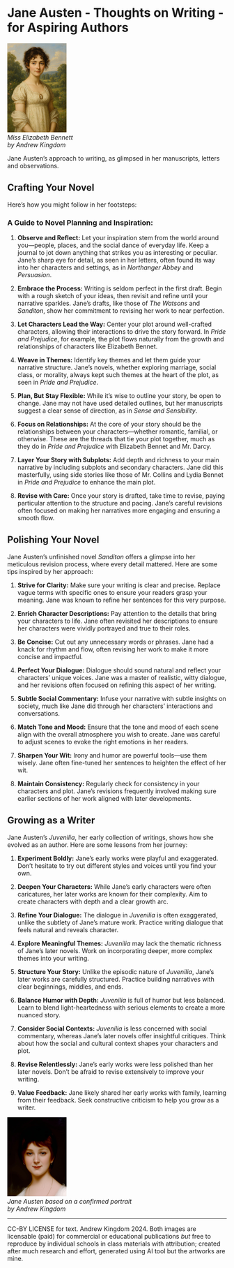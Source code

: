 # Jane Austen - Thoughts on Writing - for Aspiring Authors

[![Young Jane Austen](JaneAusten_media/miss_elizabeth_bennett_by_akingdom1-thumb.png)](JaneAusten_media//miss_elizabeth_bennett_by_akingdom1-fullview.jpg)<br>
*Miss Elizabeth Bennett<br>
by Andrew Kingdom*

Jane Austen’s approach to writing, as glimpsed in her manuscripts, letters and observations. 

## Crafting Your Novel

Here’s how you might follow in her footsteps:

### A Guide to Novel Planning and Inspiration:

1. **Observe and Reflect:** Let your inspiration stem from the world around you—people, places, and the social dance of everyday life. Keep a journal to jot down anything that strikes you as interesting or peculiar. Jane’s sharp eye for detail, as seen in her letters, often found its way into her characters and settings, as in *Northanger Abbey* and *Persuasion*.

2. **Embrace the Process:** Writing is seldom perfect in the first draft. Begin with a rough sketch of your ideas, then revisit and refine until your narrative sparkles. Jane’s drafts, like those of *The Watsons* and *Sanditon*, show her commitment to revising her work to near perfection.

3. **Let Characters Lead the Way:** Center your plot around well-crafted characters, allowing their interactions to drive the story forward. In *Pride and Prejudice*, for example, the plot flows naturally from the growth and relationships of characters like Elizabeth Bennet.

4. **Weave in Themes:** Identify key themes and let them guide your narrative structure. Jane’s novels, whether exploring marriage, social class, or morality, always kept such themes at the heart of the plot, as seen in *Pride and Prejudice*.

5. **Plan, But Stay Flexible:** While it’s wise to outline your story, be open to change. Jane may not have used detailed outlines, but her manuscripts suggest a clear sense of direction, as in *Sense and Sensibility*.

6. **Focus on Relationships:** At the core of your story should be the relationships between your characters—whether romantic, familial, or otherwise. These are the threads that tie your plot together, much as they do in *Pride and Prejudice* with Elizabeth Bennet and Mr. Darcy.

7. **Layer Your Story with Subplots:** Add depth and richness to your main narrative by including subplots and secondary characters. Jane did this masterfully, using side stories like those of Mr. Collins and Lydia Bennet in *Pride and Prejudice* to enhance the main plot.

8. **Revise with Care:** Once your story is drafted, take time to revise, paying particular attention to the structure and pacing. Jane’s careful revisions often focused on making her narratives more engaging and ensuring a smooth flow.

## Polishing Your Novel

Jane Austen’s unfinished novel *Sanditon* offers a glimpse into her meticulous revision process, where every detail mattered. Here are some tips inspired by her approach:

1. **Strive for Clarity:** Make sure your writing is clear and precise. Replace vague terms with specific ones to ensure your readers grasp your meaning. Jane was known to refine her sentences for this very purpose.

2. **Enrich Character Descriptions:** Pay attention to the details that bring your characters to life. Jane often revisited her descriptions to ensure her characters were vividly portrayed and true to their roles.

3. **Be Concise:** Cut out any unnecessary words or phrases. Jane had a knack for rhythm and flow, often revising her work to make it more concise and impactful.

4. **Perfect Your Dialogue:** Dialogue should sound natural and reflect your characters’ unique voices. Jane was a master of realistic, witty dialogue, and her revisions often focused on refining this aspect of her writing.

5. **Subtle Social Commentary:** Infuse your narrative with subtle insights on society, much like Jane did through her characters’ interactions and conversations.

6. **Match Tone and Mood:** Ensure that the tone and mood of each scene align with the overall atmosphere you wish to create. Jane was careful to adjust scenes to evoke the right emotions in her readers.

7. **Sharpen Your Wit:** Irony and humor are powerful tools—use them wisely. Jane often fine-tuned her sentences to heighten the effect of her wit.

8. **Maintain Consistency:** Regularly check for consistency in your characters and plot. Jane’s revisions frequently involved making sure earlier sections of her work aligned with later developments.

## Growing as a Writer

Jane Austen’s *Juvenilia*, her early collection of writings, shows how she evolved as an author. Here are some lessons from her journey:

1. **Experiment Boldly:** Jane’s early works were playful and exaggerated. Don’t hesitate to try out different styles and voices until you find your own.

2. **Deepen Your Characters:** While Jane’s early characters were often caricatures, her later works are known for their complexity. Aim to create characters with depth and a clear growth arc.

3. **Refine Your Dialogue:** The dialogue in *Juvenilia* is often exaggerated, unlike the subtlety of Jane’s mature work. Practice writing dialogue that feels natural and reveals character.

4. **Explore Meaningful Themes:** *Juvenilia* may lack the thematic richness of Jane’s later novels. Work on incorporating deeper, more complex themes into your writing.

5. **Structure Your Story:** Unlike the episodic nature of *Juvenilia*, Jane’s later works are carefully structured. Practice building narratives with clear beginnings, middles, and ends.

6. **Balance Humor with Depth:** *Juvenilia* is full of humor but less balanced. Learn to blend light-heartedness with serious elements to create a more nuanced story.

7. **Consider Social Contexts:** *Juvenilia* is less concerned with social commentary, whereas Jane’s later novels offer insightful critiques. Think about how the social and cultural context shapes your characters and plot.

8. **Revise Relentlessly:** Jane’s early works were less polished than her later novels. Don’t be afraid to revise extensively to improve your writing.

9. **Value Feedback:** Jane likely shared her early works with family, learning from their feedback. Seek constructive criticism to help you grow as a writer.

[![Young Jane Austen](JaneAusten_media/final-Jane-Austen-redux-by-AK-thumb.png)](JaneAusten_media/final-Jane-Austen-redux-by-AK.png)<br>
*Jane Austen based on a confirmed portrait<br>
by Andrew Kingdom*

---

CC-BY LICENSE for text. Andrew Kingdom 2024. Both images are licensable (paid) for commercial or educational publications *but* free to reproduce by individual schools in class materials with attribution; created after much research and effort, generated using AI tool but the artworks are mine. 
